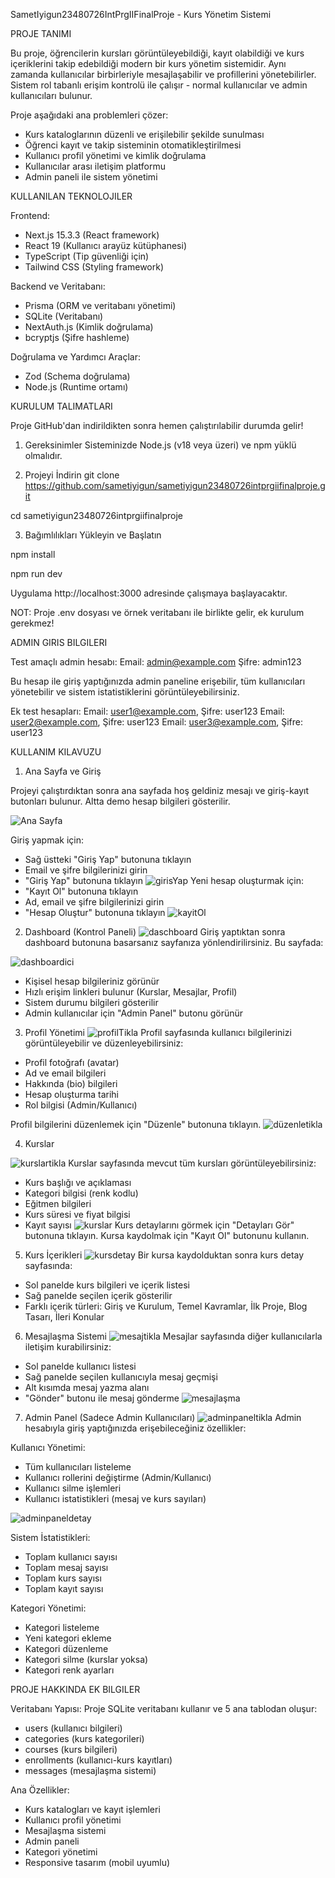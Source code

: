 SametIyigun23480726IntPrgIIFinalProje - Kurs Yönetim Sistemi

PROJE TANIMI

Bu proje, öğrencilerin kursları görüntüleyebildiği, kayıt olabildiği ve kurs içeriklerini takip edebildiği modern bir kurs yönetim sistemidir. Aynı zamanda kullanıcılar birbirleriyle mesajlaşabilir ve profillerini yönetebilirler. Sistem rol tabanlı erişim kontrolü ile çalışır - normal kullanıcılar ve admin kullanıcıları bulunur.

Proje aşağıdaki ana problemleri çözer:
- Kurs kataloglarının düzenli ve erişilebilir şekilde sunulması
- Öğrenci kayıt ve takip sisteminin otomatikleştirilmesi
- Kullanıcı profil yönetimi ve kimlik doğrulama
- Kullanıcılar arası iletişim platformu
- Admin paneli ile sistem yönetimi

KULLANILAN TEKNOLOJILER

Frontend:
- Next.js 15.3.3 (React framework)
- React 19 (Kullanıcı arayüz kütüphanesi)
- TypeScript (Tip güvenliği için)
- Tailwind CSS (Styling framework)

Backend ve Veritabanı:
- Prisma (ORM ve veritabanı yönetimi)
- SQLite (Veritabanı)
- NextAuth.js (Kimlik doğrulama)
- bcryptjs (Şifre hashleme)

Doğrulama ve Yardımcı Araçlar:
- Zod (Schema doğrulama)
- Node.js (Runtime ortamı)

KURULUM TALIMATLARI

Proje GitHub'dan indirildikten sonra hemen çalıştırılabilir durumda gelir!

1. Gereksinimler
Sisteminizde Node.js (v18 veya üzeri) ve npm yüklü olmalıdır.

2. Projeyi İndirin
git clone https://github.com/sametiyigun/sametiyigun23480726intprgiifinalproje.git

cd sametiyigun23480726intprgiifinalproje

3. Bağımlılıkları Yükleyin ve Başlatın

npm install

npm run dev

Uygulama http://localhost:3000 adresinde çalışmaya başlayacaktır.

NOT: Proje .env dosyası ve örnek veritabanı ile birlikte gelir, ek kurulum gerekmez!


ADMIN GIRIS BILGILERI

Test amaçlı admin hesabı:
Email: admin@example.com
Şifre: admin123

Bu hesap ile giriş yaptığınızda admin paneline erişebilir, tüm kullanıcıları yönetebilir ve sistem istatistiklerini görüntüleyebilirsiniz.

Ek test hesapları:
Email: user1@example.com, Şifre: user123
Email: user2@example.com, Şifre: user123
Email: user3@example.com, Şifre: user123

KULLANIM KILAVUZU

1. Ana Sayfa ve Giriş

Projeyi çalıştırdıktan sonra ana sayfada hoş geldiniz mesajı ve giriş-kayıt butonları bulunur. Altta demo hesap bilgileri gösterilir.

![Ana Sayfa](public/images/anasayfa.png)

Giriş yapmak için:
- Sağ üstteki "Giriş Yap" butonuna tıklayın
- Email ve şifre bilgilerinizi girin
- "Giriş Yap" butonuna tıklayın
![girisYap](public/images/girisYap.png)
Yeni hesap oluşturmak için:
- "Kayıt Ol" butonuna tıklayın
- Ad, email ve şifre bilgilerinizi girin
- "Hesap Oluştur" butonuna tıklayın
![kayitOl](public/images/kayitOl.png)
2. Dashboard (Kontrol Paneli)
![daschboard](public/images/daschboard.png)
Giriş yaptıktan sonra dashboard butonuna basarsanız sayfanıza yönlendirilirsiniz. Bu sayfada:

![dashboardici](public/images/dashboardici.png)

- Kişisel hesap bilgileriniz görünür
- Hızlı erişim linkleri bulunur (Kurslar, Mesajlar, Profil)
- Sistem durumu bilgileri gösterilir
- Admin kullanıcılar için "Admin Panel" butonu görünür



3. Profil Yönetimi
![profilTikla](public/images/profilTikla.png)
Profil sayfasında kullanıcı bilgilerinizi görüntüleyebilir ve düzenleyebilirsiniz:
- Profil fotoğrafı (avatar)
- Ad ve email bilgileri
- Hakkında (bio) bilgileri
- Hesap oluşturma tarihi
- Rol bilgisi (Admin/Kullanıcı)

Profil bilgilerini düzenlemek için "Düzenle" butonuna tıklayın.
![düzenletikla](public/images/düzenletikla.png)


4. Kurslar

![kurslartikla](public/images/kurslartikla.png)
Kurslar sayfasında mevcut tüm kursları görüntüleyebilirsiniz:
- Kurs başlığı ve açıklaması
- Kategori bilgisi (renk kodlu)
- Eğitmen bilgileri
- Kurs süresi ve fiyat bilgisi
- Kayıt sayısı
![kurslar](public/images/kurslar.png)
Kurs detaylarını görmek için "Detayları Gör" butonuna tıklayın.
Kursa kaydolmak için "Kayıt Ol" butonunu kullanın.



5. Kurs İçerikleri
![kursdetay](public/images/kursdetay.png)
Bir kursa kaydolduktan sonra kurs detay sayfasında:
- Sol panelde kurs bilgileri ve içerik listesi
- Sağ panelde seçilen içerik gösterilir
- Farklı içerik türleri: Giriş ve Kurulum, Temel Kavramlar, İlk Proje, Blog Tasarı, İleri Konular



6. Mesajlaşma Sistemi
![mesajtikla](public/images/mesajtikla.png)
Mesajlar sayfasında diğer kullanıcılarla iletişim kurabilirsiniz:
- Sol panelde kullanıcı listesi
- Sağ panelde seçilen kullanıcıyla mesaj geçmişi
- Alt kısımda mesaj yazma alanı
- "Gönder" butonu ile mesaj gönderme
![mesajlaşma](public/images/mesajlaşma.png)
7. Admin Panel (Sadece Admin Kullanıcıları)
![adminpaneltikla](public/images/adminpaneltikla.png)
Admin hesabıyla giriş yaptığınızda erişebileceğiniz özellikler:

Kullanıcı Yönetimi:
- Tüm kullanıcıları listeleme
- Kullanıcı rollerini değiştirme (Admin/Kullanıcı)
- Kullanıcı silme işlemleri
- Kullanıcı istatistikleri (mesaj ve kurs sayıları)

![adminpaneldetay](public/images/adminpaneldetay.png)

Sistem İstatistikleri:
- Toplam kullanıcı sayısı
- Toplam mesaj sayısı
- Toplam kurs sayısı
- Toplam kayıt sayısı

Kategori Yönetimi:
- Kategori listeleme
- Yeni kategori ekleme
- Kategori düzenleme
- Kategori silme (kurslar yoksa)
- Kategori renk ayarları

PROJE HAKKINDA EK BILGILER

Veritabanı Yapısı:
Proje SQLite veritabanı kullanır ve 5 ana tablodan oluşur:
- users (kullanıcı bilgileri)
- categories (kurs kategorileri)
- courses (kurs bilgileri)
- enrollments (kullanıcı-kurs kayıtları)
- messages (mesajlaşma sistemi)

Ana Özellikler:
- Kurs katalogları ve kayıt işlemleri
- Kullanıcı profil yönetimi
- Mesajlaşma sistemi
- Admin paneli
- Kategori yönetimi
- Responsive tasarım (mobil uyumlu)



